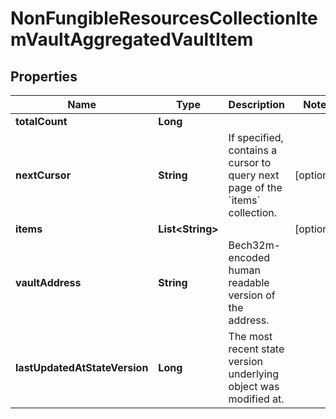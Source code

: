 

# NonFungibleResourcesCollectionItemVaultAggregatedVaultItem


## Properties

| Name | Type | Description | Notes |
|------------ | ------------- | ------------- | -------------|
|**totalCount** | **Long** |  |  |
|**nextCursor** | **String** | If specified, contains a cursor to query next page of the &#x60;items&#x60; collection. |  [optional] |
|**items** | **List&lt;String&gt;** |  |  [optional] |
|**vaultAddress** | **String** | Bech32m-encoded human readable version of the address. |  |
|**lastUpdatedAtStateVersion** | **Long** | The most recent state version underlying object was modified at. |  |



